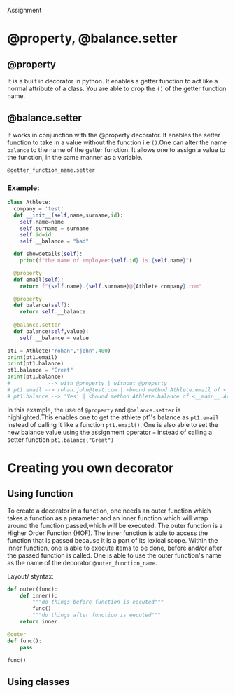 Assignment
# @property,  @balance.setter
## @property

It is a built in decorator in python. It enables a getter function to act like a normal attribute of a class. You are able to drop the `()` of the getter function name.

## @balance.setter

It works in conjunction with the @property decorator. It enables the setter function to take in a value without the function i.e `()`.One can alter the name `balance` to the name of the getter function. It allows one to assign a value to the function, in the same manner as a variable.

`@getter_function_name.setter`

### Example:
```python
class Athlete:
  company = 'test'
  def __init__(self,name,surname,id):
    self.name=name
    self.surname = surname
    self.id=id
    self.__balance = "bad"

  def showdetails(self):
    print(f"the name of employee:{self.id} is {self.name}")

  @property
  def email(self):
    return f"{self.name}.{self.surname}@{Athlete.company}.com"

  @property
  def balance(self):
    return self.__balance
    
  @balance.setter
  def balance(self,value):
    self.__balance = value

pt1 = Athlete("rohan","john",400)
print(pt1.email)
print(pt1.balance)
pt1.balance = "Great"
print(pt1.balance)
#            --> with @property | without @property
# pt1.email --> rohan.john@test.com | <bound method Athlete.email of <__main__.Athlete object at (memory location)>
# pt1.balance --> 'Yes' | <bound method Athlete.balance of <__main__.Athlete object at (memory location)>
```

In this example, the use of `@property` and `@balance.setter` is highlighted.This enables
one to get the athlete pt1's balance as `pt1.email` instead of calling it like a function `pt1.email()`. One is also able to set the new balance value using the assignment operator `=` instead of calling a setter function `pt1.balance("Great")`
 
# Creating you own decorator 

## Using function

To create a decorator in a function, one needs an outer function which takes a function as a parameter and an inner function which will wrap around the function passed,which will be executed. The outer function is a Higher Order Function (HOF). The inner function is able to access the function that is passed because it is a part of its lexical scope. Within the inner function, one is able to execute items to be done, before and/or after the passed function is called. One is able to use the outer function's name as the name of the decorator `@outer_function_name`.

Layout/ styntax:

```python
def outer(func):
    def inner():
        """do things before function is eecuted"""
        func()
        """do things after function is eecuted"""
    return inner

@outer
def func():
    pass

func()
```
## Using classes